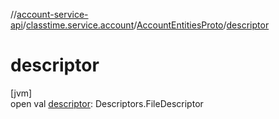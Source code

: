 //[account-service-api](../../../index.md)/[classtime.service.account](../index.md)/[AccountEntitiesProto](index.md)/[descriptor](descriptor.md)

# descriptor

[jvm]\
open val [descriptor](descriptor.md): Descriptors.FileDescriptor
